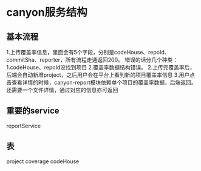 # canyon服务结构

## 基本流程

1.上传覆盖率信息，里面会有5个字段，分别是codeHouse、repoId、commitSha、reporter，所有流程走通返回200。
错误的话分几个种类：1.codeHouse、repoId没找到项目 2.覆盖率数据结构错误。
2.上传完覆盖率后，后端会自动新增project，之后用户会在平台上看到新的项目覆盖率信息
3.用户点击查看详情的时候，canyon-report模块依赖单个项目的覆盖率数据，后端返回。还需要一个文件详情，通过对应的信息亦可返回

## 重要的service

reportService

## 表
project
coverage
codeHouse

